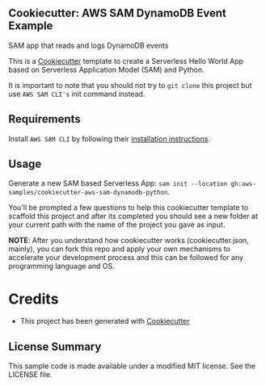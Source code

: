 ## Cookiecutter: AWS SAM DynamoDB Event Example

SAM app that reads and logs DynamoDB events

This is a [Cookiecutter](https://github.com/audreyr/cookiecutter) template to create a Serverless Hello World App based on Serverless Application Model (SAM) and Python.

It is important to note that you should not try to `git clone` this project but use `AWS SAM CLI's` init command instead.

## Requirements

Install `AWS SAM CLI` by following their [installation instructions](https://github.com/awslabs/aws-sam-cli/blob/develop/docs/installation.rst).

## Usage

Generate a new SAM based Serverless App: `sam init --location gh:aws-samples/cookiecutter-aws-sam-dynamodb-python`.

You'll be prompted a few questions to help this cookiecutter template to scaffold this project and after its completed you should see a new folder at your current path with the name of the project you gave as input.

**NOTE**: After you understand how cookiecutter works (cookiecutter.json, mainly), you can fork this repo and apply your own mechanisms to accelerate your development process and this can be followed for any programming language and OS.


# Credits

* This project has been generated with [Cookiecutter](https://github.com/audreyr/cookiecutter)

## License Summary

This sample code is made available under a modified MIT license. See the LICENSE file.
